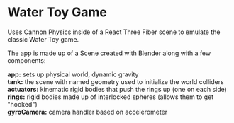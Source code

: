 # Water Toy Game

Uses Cannon Physics inside of a React Three Fiber scene to emulate the classic Water Toy game. 

The app is made up of a Scene created with Blender along with a few components:

**app:** sets up physical world, dynamic gravity  
**tank:** the scene with named geometry used to initialize the world colliders  
**actuators:** kinematic rigid bodies that push the rings up (one on each side)  
**rings:** rigid bodies made up of interlocked spheres (allows them to get "hooked")  
**gyroCamera:** camera handler based on accelerometer  

